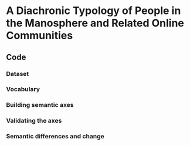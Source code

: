 # A Diachronic Typology of People in the Manosphere and Related Online Communities

## Code

### Dataset

### Vocabulary

### Building semantic axes

### Validating the axes 

### Semantic differences and change 
